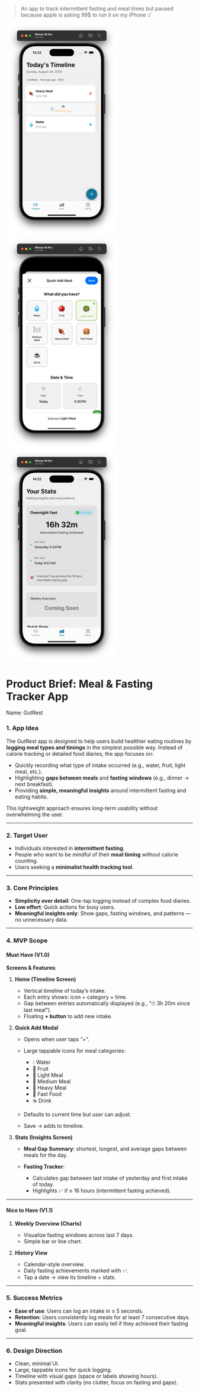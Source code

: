 > An app to track intermittent fasting and meal times but paused because apple is asking 99$ to run it on my iPhone :/

<img src="./gut-rest/assets/images/screenshots/1.png" alt="App Screenshot Main Screen" style="max-width:300px;">

<img src="./gut-rest/assets/images/screenshots/2.png" alt="App Screenshot Main Screen" style="max-width:300px;">

<img src="./gut-rest/assets/images/screenshots/3.png" alt="App Screenshot Main Screen" style="max-width:300px;">

# Product Brief: Meal & Fasting Tracker App

Name: GutRest

### 1. **App Idea**

The GutRest app is designed to help users build healthier eating routines by **logging meal types and timings** in the simplest possible way.
Instead of calorie tracking or detailed food diaries, the app focuses on:

- Quickly recording what type of intake occurred (e.g., water, fruit, light meal, etc.).
- Highlighting **gaps between meals** and **fasting windows** (e.g., dinner → next breakfast).
- Providing **simple, meaningful insights** around intermittent fasting and eating habits.

This lightweight approach ensures long-term usability without overwhelming the user.

---

### 2. **Target User**

- Individuals interested in **intermittent fasting**.
- People who want to be mindful of their **meal timing** without calorie counting.
- Users seeking a **minimalist health tracking tool**.

---

### 3. **Core Principles**

- **Simplicity over detail**: One-tap logging instead of complex food diaries.
- **Low effort**: Quick actions for busy users.
- **Meaningful insights only**: Show gaps, fasting windows, and patterns — no unnecessary data.

---

### 4. **MVP Scope**

#### **Must Have (V1.0)**

**Screens & Features**:

1. **Home (Timeline Screen)**

   - Vertical timeline of today’s intake.
   - Each entry shows: icon + category + time.
   - Gap between entries automatically displayed (e.g., “⏱ 3h 20m since last meal”).
   - Floating **+ button** to add new intake.

2. **Quick Add Modal**

   - Opens when user taps “+”.
   - Large tappable icons for meal categories:

     - 💧 Water
     - 🍎 Fruit
     - 🥗 Light Meal
     - 🍲 Medium Meal
     - 🍛 Heavy Meal
     - 🍔 Fast Food
     - ☕ Drink

   - Defaults to current time but user can adjust.
   - Save → adds to timeline.

3. **Stats (Insights Screen)**

   - **Meal Gap Summary**: shortest, longest, and average gaps between meals for the day.
   - **Fasting Tracker**:

     - Calculates gap between last intake of yesterday and first intake of today.
     - Highlights ✅ if ≥ 16 hours (intermittent fasting achieved).

---

#### **Nice to Have (V1.1)**

1. **Weekly Overview (Charts)**

   - Visualize fasting windows across last 7 days.
   - Simple bar or line chart.

2. **History View**

   - Calendar-style overview.
   - Daily fasting achievements marked with ✅.
   - Tap a date → view its timeline + stats.

---

### 5. **Success Metrics**

- **Ease of use**: Users can log an intake in ≤ 5 seconds.
- **Retention**: Users consistently log meals for at least 7 consecutive days.
- **Meaningful insights**: Users can easily tell if they achieved their fasting goal.

---

### 6. **Design Direction**

- Clean, minimal UI.
- Large, tappable icons for quick logging.
- Timeline with visual gaps (space or labels showing hours).
- Stats presented with clarity (no clutter, focus on fasting and gaps).
